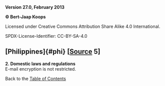 **Version 27.0, February 2013**

**© Bert-Jaap Koops**

Licensed under Creative Commons Attribution Share Alike 4.0 International.

SPDX-License-Identifier: CC-BY-SA-4.0

## [Philippines]{#phi} \[[Source](cls-srce.htm) 5\]

**2. Domestic laws and regulations**\
E-mail encryption is not restricted.

Back to the [Table of Contents](index.html#toc)
